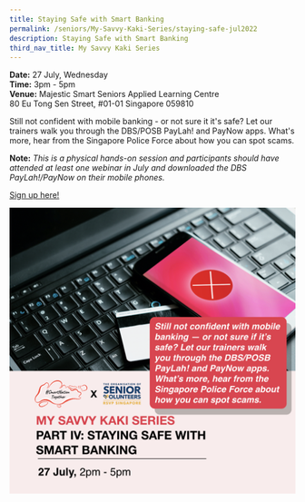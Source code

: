 ```yaml
---
title: Staying Safe with Smart Banking
permalink: /seniors/My-Savvy-Kaki-Series/staying-safe-jul2022
description: Staying Safe with Smart Banking
third_nav_title: My Savvy Kaki Series
---
```

**Date:** 27 July, Wednesday
<br> **Time:** 3pm - 5pm
<br> **Venue:** Majestic Smart Seniors Applied Learning Centre <br> 80 Eu Tong Sen Street, #01-01 Singapore 059810 

Still not confident with mobile banking - or not sure it it's safe? Let our trainers walk you through the DBS/POSB PayLah! and PayNow apps. What's more, hear from the Singapore Police Force about how you can spot scams. 

**Note:** *This is a physical hands-on session and participants should have attended at least one webinar in July and downloaded the DBS PayLah!/PayNow on their mobile phones.*

[Sign up here!](https://form.gov.sg/62a8108fb3ba9500129b75c3)

![free webinars on staying safe with smart banking for seniors](/images/Jul%202022/27%20Jul_Seniors.jpeg)